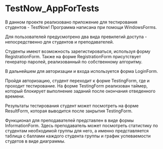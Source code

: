 # TestNow_AppForTests

В данном проекте реализовано приложение для тестирования студентов - TestNow! Программа написана при помощи WindowsForms.

Для пользователей предусмотрено два вида превилегий доступа - непосредственно для студентов и преподавателей.

Студенты имеют возможность зарегистироваться, используя форму RegistrationForm. Также на форме RegistrationForm присутствует генератор паролей, реализованный по собственному алгоритму.

В дальнейшем для авторизации и входа используется форма LoginForm. 

Пройдя авторизацию, студент переходит к форме TestingForm, где и проходит тестирование. На форме TestingForm реализован таймер, который блокирует выполнение заданий после окончания отведенного времени.

Результаты тестирования студент может посмотреть на форме ResultForm, которая выводится после закрытия TestingForm.

Функционал для преподавателей представлен в виде формы InformationForm. Здесь преподаватель может посмотреть статистику по студентам необходимой группы для него, а именно представляется таблица с баллами каждого студента группы и график успеваемости студетов в виде диаграммы.
